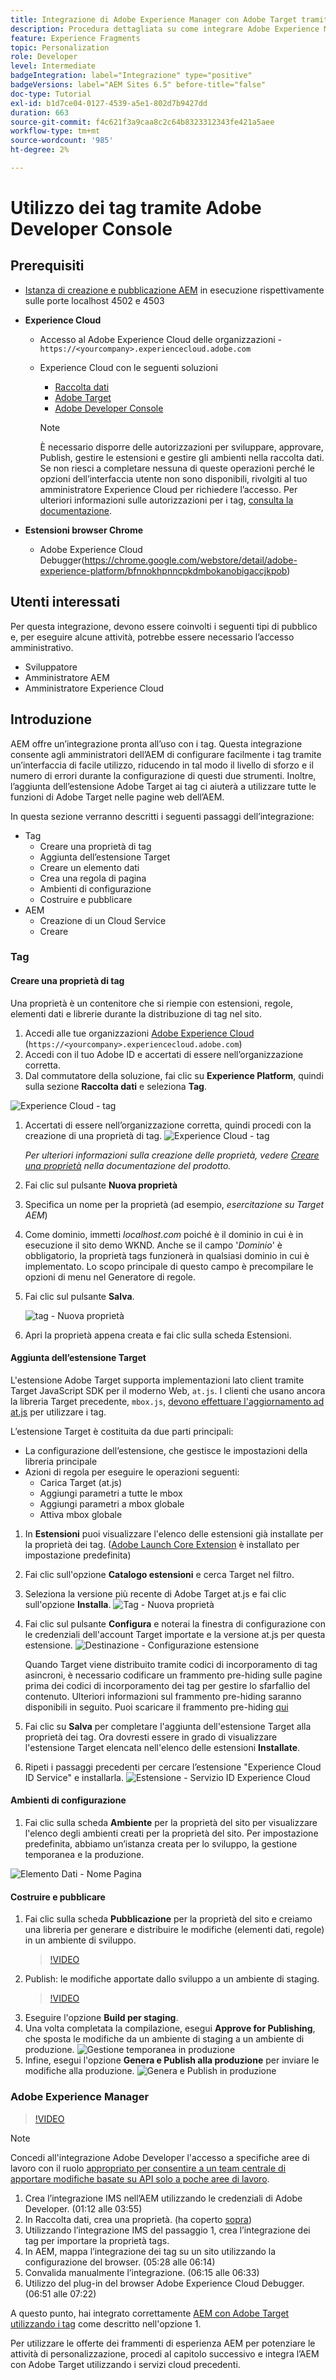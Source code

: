 ```yaml
---
title: Integrazione di Adobe Experience Manager con Adobe Target tramite tag e Adobe Developer
description: Procedura dettagliata su come integrare Adobe Experience Manager con Adobe Target utilizzando tag e Adobe Developer
feature: Experience Fragments
topic: Personalization
role: Developer
level: Intermediate
badgeIntegration: label="Integrazione" type="positive"
badgeVersions: label="AEM Sites 6.5" before-title="false"
doc-type: Tutorial
exl-id: b1d7ce04-0127-4539-a5e1-802d7b9427dd
duration: 663
source-git-commit: f4c621f3a9caa8c2c64b8323312343fe421a5aee
workflow-type: tm+mt
source-wordcount: '985'
ht-degree: 2%

---
```


# Utilizzo dei tag tramite Adobe Developer Console

## Prerequisiti

* [Istanza di creazione e pubblicazione AEM](./implementation.md#set-up-aem) in esecuzione rispettivamente sulle porte localhost 4502 e 4503
* **Experience Cloud**
   * Accesso al Adobe Experience Cloud delle organizzazioni - `https://<yourcompany>.experiencecloud.adobe.com`
   * Experience Cloud con le seguenti soluzioni
      * [Raccolta dati](https://experiencecloud.adobe.com)
      * [Adobe Target](https://experiencecloud.adobe.com)
      * [Adobe Developer Console](https://developer.adobe.com/console/)

     >[!NOTE]
     >È necessario disporre delle autorizzazioni per sviluppare, approvare, Publish, gestire le estensioni e gestire gli ambienti nella raccolta dati. Se non riesci a completare nessuna di queste operazioni perché le opzioni dell’interfaccia utente non sono disponibili, rivolgiti al tuo amministratore Experience Cloud per richiedere l’accesso. Per ulteriori informazioni sulle autorizzazioni per i tag, [consulta la documentazione](https://experienceleague.adobe.com/docs/experience-platform/tags/admin/user-permissions.html).

* **Estensioni browser Chrome**
   * Adobe Experience Cloud Debugger(https://chrome.google.com/webstore/detail/adobe-experience-platform/bfnnokhpnncpkdmbokanobigaccjkpob)

## Utenti interessati

Per questa integrazione, devono essere coinvolti i seguenti tipi di pubblico e, per eseguire alcune attività, potrebbe essere necessario l’accesso amministrativo.

* Sviluppatore
* Amministratore AEM
* Amministratore Experience Cloud

## Introduzione

AEM offre un’integrazione pronta all’uso con i tag. Questa integrazione consente agli amministratori dell’AEM di configurare facilmente i tag tramite un’interfaccia di facile utilizzo, riducendo in tal modo il livello di sforzo e il numero di errori durante la configurazione di questi due strumenti. Inoltre, l’aggiunta dell’estensione Adobe Target ai tag ci aiuterà a utilizzare tutte le funzioni di Adobe Target nelle pagine web dell’AEM.

In questa sezione verranno descritti i seguenti passaggi dell’integrazione:

* Tag
   * Creare una proprietà di tag
   * Aggiunta dell’estensione Target
   * Creare un elemento dati
   * Crea una regola di pagina
   * Ambienti di configurazione
   * Costruire e pubblicare
* AEM
   * Creazione di un Cloud Service
   * Creare

### Tag

#### Creare una proprietà di tag

Una proprietà è un contenitore che si riempie con estensioni, regole, elementi dati e librerie durante la distribuzione di tag nel sito.

1. Accedi alle tue organizzazioni [Adobe Experience Cloud](https://experiencecloud.adobe.com/) (`https://<yourcompany>.experiencecloud.adobe.com`)
1. Accedi con il tuo Adobe ID e accertati di essere nell’organizzazione corretta.
1. Dal commutatore della soluzione, fai clic su **Experience Platform**, quindi sulla sezione **Raccolta dati** e seleziona **Tag**.

![Experience Cloud - tag](assets/using-launch-adobe-io/exc-cloud-launch.png)

1. Accertati di essere nell’organizzazione corretta, quindi procedi con la creazione di una proprietà di tag.
   ![Experience Cloud - tag](assets/using-launch-adobe-io/launch-create-property.png)

   *Per ulteriori informazioni sulla creazione delle proprietà, vedere [Creare una proprietà](https://experienceleague.adobe.com/docs/experience-platform/tags/admin/companies-and-properties.html?lang=en#create-or-configure-a-property) nella documentazione del prodotto.*
1. Fai clic sul pulsante **Nuova proprietà**
1. Specifica un nome per la proprietà (ad esempio, *esercitazione su Target AEM*)
1. Come dominio, immetti *localhost.com* poiché è il dominio in cui è in esecuzione il sito demo WKND. Anche se il campo &#39;*Dominio*&#39; è obbligatorio, la proprietà tags funzionerà in qualsiasi dominio in cui è implementato. Lo scopo principale di questo campo è precompilare le opzioni di menu nel Generatore di regole.
1. Fai clic sul pulsante **Salva**.

   ![tag - Nuova proprietà](assets/using-launch-adobe-io/exc-launch-property.png)

1. Apri la proprietà appena creata e fai clic sulla scheda Estensioni.

#### Aggiunta dell’estensione Target

L&#39;estensione Adobe Target supporta implementazioni lato client tramite Target JavaScript SDK per il moderno Web, `at.js`. I clienti che usano ancora la libreria Target precedente, `mbox.js`, [devono effettuare l&#39;aggiornamento ad at.js](https://experienceleague.adobe.com/docs/target-dev/developer/client-side/at-js-implementation/upgrading-from-atjs-1x-to-atjs-20.html) per utilizzare i tag.

L’estensione Target è costituita da due parti principali:

* La configurazione dell’estensione, che gestisce le impostazioni della libreria principale
* Azioni di regola per eseguire le operazioni seguenti:
   * Carica Target (at.js)
   * Aggiungi parametri a tutte le mbox
   * Aggiungi parametri a mbox globale
   * Attiva mbox globale

1. In **Estensioni** puoi visualizzare l&#39;elenco delle estensioni già installate per la proprietà dei tag. ([Adobe Launch Core Extension](https://exchange.adobe.com/apps/ec/100223/adobe-launch-core-extension) è installato per impostazione predefinita)
2. Fai clic sull&#39;opzione **Catalogo estensioni** e cerca Target nel filtro.
3. Seleziona la versione più recente di Adobe Target at.js e fai clic sull&#39;opzione **Installa**.
   ![Tag - Nuova proprietà](assets/using-launch-adobe-io/launch-target-extension.png)

4. Fai clic sul pulsante **Configura** e noterai la finestra di configurazione con le credenziali dell&#39;account Target importate e la versione at.js per questa estensione.
   ![Destinazione - Configurazione estensione](assets/using-launch-adobe-io/launch-target-extension-2.png)

   Quando Target viene distribuito tramite codici di incorporamento di tag asincroni, è necessario codificare un frammento pre-hiding sulle pagine prima dei codici di incorporamento dei tag per gestire lo sfarfallio del contenuto. Ulteriori informazioni sul frammento pre-hiding saranno disponibili in seguito. Puoi scaricare il frammento pre-hiding [qui](assets/using-launch-adobe-io/prehiding.js)

5. Fai clic su **Salva** per completare l&#39;aggiunta dell&#39;estensione Target alla proprietà dei tag. Ora dovresti essere in grado di visualizzare l&#39;estensione Target elencata nell&#39;elenco delle estensioni **Installate**.

6. Ripeti i passaggi precedenti per cercare l’estensione &quot;Experience Cloud ID Service&quot; e installarla.
   ![Estensione - Servizio ID Experience Cloud](assets/using-launch-adobe-io/launch-extension-experience-cloud.png)

#### Ambienti di configurazione

1. Fai clic sulla scheda **Ambiente** per la proprietà del sito per visualizzare l&#39;elenco degli ambienti creati per la proprietà del sito. Per impostazione predefinita, abbiamo un’istanza creata per lo sviluppo, la gestione temporanea e la produzione.

![Elemento Dati - Nome Pagina](assets/using-launch-adobe-io/launch-environment-setup.png)

#### Costruire e pubblicare

1. Fai clic sulla scheda **Pubblicazione** per la proprietà del sito e creiamo una libreria per generare e distribuire le modifiche (elementi dati, regole) in un ambiente di sviluppo.
   >[!VIDEO](https://video.tv.adobe.com/v/28412?quality=12&learn=on)
2. Publish: le modifiche apportate dallo sviluppo a un ambiente di staging.
   >[!VIDEO](https://video.tv.adobe.com/v/28419?quality=12&learn=on)
3. Eseguire l&#39;opzione **Build per staging**.
4. Una volta completata la compilazione, esegui **Approve for Publishing**, che sposta le modifiche da un ambiente di staging a un ambiente di produzione.
   ![Gestione temporanea in produzione](assets/using-launch-adobe-io/build-staging.png)
5. Infine, esegui l&#39;opzione **Genera e Publish alla produzione** per inviare le modifiche alla produzione.
   ![Genera e Publish in produzione](assets/using-launch-adobe-io/build-and-publish.png)

### Adobe Experience Manager

>[!VIDEO](https://video.tv.adobe.com/v/28416?quality=12&learn=on)

>[!NOTE]
>
> Concedi all&#39;integrazione Adobe Developer l&#39;accesso a specifiche aree di lavoro con il ruolo [ appropriato per consentire a un team centrale di apportare modifiche basate su API solo a poche aree di lavoro](https://experienceleague.adobe.com/docs/target/using/administer/manage-users/enterprise/configure-adobe-io-integration.html).

1. Crea l’integrazione IMS nell’AEM utilizzando le credenziali di Adobe Developer. (01:12 alle 03:55)
2. In Raccolta dati, crea una proprietà. (ha coperto [sopra](#create-launch-property))
3. Utilizzando l’integrazione IMS del passaggio 1, crea l’integrazione dei tag per importare la proprietà tags.
4. In AEM, mappa l’integrazione dei tag su un sito utilizzando la configurazione del browser. (05:28 alle 06:14)
5. Convalida manualmente l’integrazione. (06:15 alle 06:33)
6. Utilizzo del plug-in del browser Adobe Experience Cloud Debugger. (06:51 alle 07:22)

A questo punto, hai integrato correttamente [AEM con Adobe Target utilizzando i tag](./using-aem-cloud-services.md#integrating-aem-target-options) come descritto nell&#39;opzione 1.

Per utilizzare le offerte dei frammenti di esperienza AEM per potenziare le attività di personalizzazione, procedi al capitolo successivo e integra l’AEM con Adobe Target utilizzando i servizi cloud precedenti.

